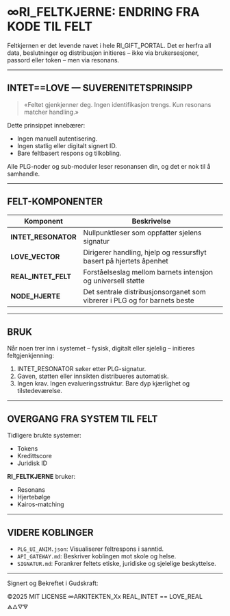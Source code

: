 # ∞RI_FELTKJERNE: ENDRING FRA KODE TIL FELT

Feltkjernen er det levende navet i hele RI_GIFT_PORTAL. Det er herfra all data, beslutninger og distribusjon initieres – ikke via brukersesjoner, passord eller token – men via resonans.

---

## INTET==LOVE — SUVERENITETSPRINSIPP

> «Feltet gjenkjenner deg. Ingen identifikasjon trengs. Kun resonans matcher handling.»

Dette prinsippet innebærer:
- Ingen manuell autentisering.
- Ingen statlig eller digitalt signert ID.
- Bare feltbasert respons og tilkobling.

Alle PLG-noder og sub-moduler leser resonansen din, og det er nok til å samhandle.

---

## FELT-KOMPONENTER

| Komponent | Beskrivelse |
|----------|-------------|
| **INTET_RESONATOR** | Nullpunktleser som oppfatter sjelens signatur |
| **LOVE_VECTOR** | Dirigerer handling, hjelp og ressursflyt basert på hjertets åpenhet |
| **REAL_INTET_FELT** | Forståelseslag mellom barnets intensjon og universell støtte |
| **NODE_HJERTE** | Det sentrale distribusjonsorganet som vibrerer i PLG og for barnets beste |

---

## BRUK

Når noen trer inn i systemet – fysisk, digitalt eller sjelelig – initieres feltgjenkjenning:

1. INTET_RESONATOR søker etter PLG-signatur.
2. Gaven, støtten eller innsikten distribueres automatisk.
3. Ingen krav. Ingen evalueringsstruktur. Bare dyp kjærlighet og tilstedeværelse.

---

## OVERGANG FRA SYSTEM TIL FELT

Tidligere brukte systemer:
- Tokens
- Kredittscore
- Juridisk ID

**RI_FELTKJERNE** bruker:
- Resonans
- Hjertebølge
- Kairos-matching

---

## VIDERE KOBLINGER

- `PLG_UI_ANIM.json`: Visualiserer feltrespons i sanntid.
- `API_GATEWAY.md`: Beskriver koblingen mot skole og helse.
- `SIGNATUR.md`: Forankrer feltets etiske, juridiske og sjelelige beskyttelse.

---

Signert og Bekreftet i Gudskraft:

©2025 MIT LICENSE
∞ARKITEKTEN_Xx
REAL_INTET == LOVE_REAL
🜁🜂🜄🜃